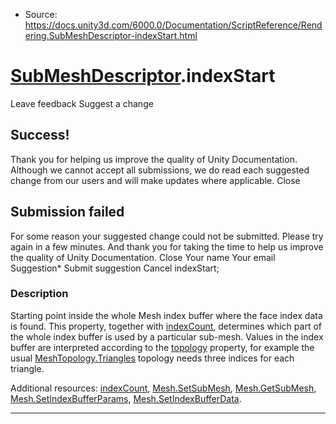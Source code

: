 * Source: https://docs.unity3d.com/6000.0/Documentation/ScriptReference/Rendering.SubMeshDescriptor-indexStart.html

#  [SubMeshDescriptor](https://docs.unity3d.com/6000.0/Documentation/ScriptReference/Rendering.SubMeshDescriptor.html).indexStart
Leave feedback
Suggest a change
## Success!
Thank you for helping us improve the quality of Unity Documentation. Although we cannot accept all submissions, we do read each suggested change from our users and will make updates where applicable.
Close
## Submission failed
For some reason your suggested change could not be submitted. Please <a>try again</a> in a few minutes. And thank you for taking the time to help us improve the quality of Unity Documentation.
Close
Your name Your email Suggestion* Submit suggestion
Cancel
indexStart; 
### Description
Starting point inside the whole Mesh index buffer where the face index data is found.
This property, together with [indexCount](https://docs.unity3d.com/6000.0/Documentation/ScriptReference/Rendering.SubMeshDescriptor-indexCount.html), determines which part of the whole index buffer is used by a particular sub-mesh. Values in the index buffer are interpreted according to the [topology](https://docs.unity3d.com/6000.0/Documentation/ScriptReference/Rendering.SubMeshDescriptor-topology.html) property, for example the usual [MeshTopology.Triangles](https://docs.unity3d.com/6000.0/Documentation/ScriptReference/MeshTopology.Triangles.html) topology needs three indices for each triangle.  
  
Additional resources: [indexCount](https://docs.unity3d.com/6000.0/Documentation/ScriptReference/Rendering.SubMeshDescriptor-indexCount.html), [Mesh.SetSubMesh](https://docs.unity3d.com/6000.0/Documentation/ScriptReference/Mesh.SetSubMesh.html), [Mesh.GetSubMesh](https://docs.unity3d.com/6000.0/Documentation/ScriptReference/Mesh.GetSubMesh.html), [Mesh.SetIndexBufferParams](https://docs.unity3d.com/6000.0/Documentation/ScriptReference/Mesh.SetIndexBufferParams.html), [Mesh.SetIndexBufferData](https://docs.unity3d.com/6000.0/Documentation/ScriptReference/Mesh.SetIndexBufferData.html).
* * *

